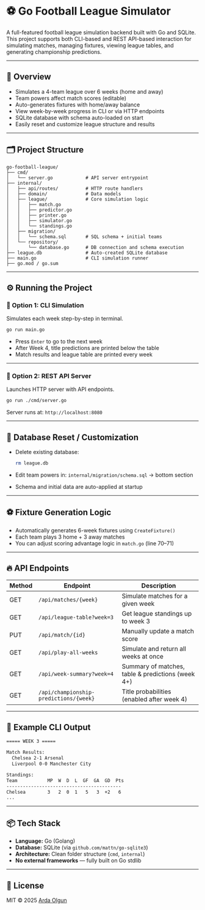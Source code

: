 # ⚽ Go Football League Simulator

A full-featured football league simulation backend built with Go and SQLite.
This project supports both CLI-based and REST API-based interaction for simulating matches, managing fixtures, viewing league tables, and generating championship predictions.

---

## 📌 Overview

* Simulates a 4-team league over 6 weeks (home and away)
* Team powers affect match scores (editable)
* Auto-generates fixtures with home/away balance
* View week-by-week progress in CLI or via HTTP endpoints
* SQLite database with schema auto-loaded on start
* Easily reset and customize league structure and results

---

## 🗂️ Project Structure

```
go-football-league/
├── cmd/
│   └── server.go            # API server entrypoint
├── internal/
│   ├── api/routes/          # HTTP route handlers
│   ├── domain/              # Data models
│   ├── league/              # Core simulation logic
│   │   ├── match.go
│   │   ├── predictor.go
│   │   ├── printer.go
│   │   ├── simulator.go
│   │   └── standings.go
│   ├── migration/
│   │   └── schema.sql       # SQL schema + initial teams
│   └── repository/
│       └── database.go      # DB connection and schema execution
├── league.db                # Auto-created SQLite database
├── main.go                  # CLI simulation runner
├── go.mod / go.sum
```

---

## ⚙️ Running the Project

### 🔹 Option 1: CLI Simulation

Simulates each week step-by-step in terminal.

```bash
go run main.go
```

* Press `Enter` to go to the next week
* After Week 4, title predictions are printed below the table
* Match results and league table are printed every week

---

### 🔹 Option 2: REST API Server

Launches HTTP server with API endpoints.

```bash
go run ./cmd/server.go
```

Server runs at: `http://localhost:8080`

---

## 🔁 Database Reset / Customization

* Delete existing database:

  ```bash
  rm league.db
  ```
* Edit team powers in:
  `internal/migration/schema.sql` → bottom section
* Schema and initial data are auto-applied at startup

---

## ⚽ Fixture Generation Logic

* Automatically generates 6-week fixtures using `CreateFixture()`
* Each team plays 3 home + 3 away matches
* You can adjust scoring advantage logic in `match.go` (line 70–71)

---

## 🔥 API Endpoints

| Method | Endpoint                               | Description                                       |
| ------ | -------------------------------------- | ------------------------------------------------- |
| GET    | `/api/matches/{week}`                  | Simulate matches for a given week                 |
| GET    | `/api/league-table?week=3`             | Get league standings up to week 3                 |
| PUT    | `/api/match/{id}`                      | Manually update a match score                     |
| GET    | `/api/play-all-weeks`                  | Simulate and return all weeks at once             |
| GET    | `/api/week-summary?week=4`             | Summary of matches, table & predictions (week 4+) |
| GET    | `/api/championship-predictions/{week}` | Title probabilities (enabled after week 4)        |

---

## 🧠 Example CLI Output

```bash
===== WEEK 3 =====

Match Results:
  Chelsea 2-1 Arsenal
  Liverpool 0-0 Manchester City

Standings:
Team           MP  W  D  L  GF  GA  GD  Pts
------------------------------------------
Chelsea        3   2  0  1   5   3  +2   6
...
```

---

## 📦 Tech Stack

* **Language:** Go (Golang)
* **Database:** SQLite (via `github.com/mattn/go-sqlite3`)
* **Architecture:** Clean folder structure (`cmd`, `internal`)
* **No external frameworks** — fully built on Go stdlib

---

## 📜 License

MIT © 2025 [Arda Olgun](https://github.com/blazetowin)

```}
```
